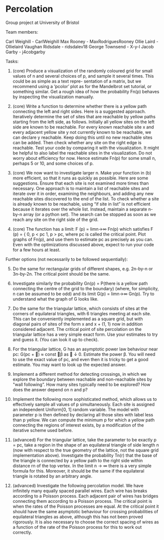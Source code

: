 # Percolation
Group project at University of Bristol

Team members:

Carl Weighill - CarlWeighill
Max Rooney - MaxRodriguesRooney
Ollie Laird - Ollielaird
Vaughan Ridsdale - ridsdalev18
George Townsend - X-y-l
Jacob Garby - j4cobgarby


Tasks:
1. (core) Produce a visualization of the randomly coloured grid for small values of n and
several choices of p, and sample it several times. This could be as simple as a text repre-
sentation of a matrix, but we recommend using a ‘pcolor’ plot as for the Mandelbrot set
tutorial, or something similar. Get a rough idea of how the probability Fn(p) behaves by
inspecting the visualization manually.

2. (core) Write a function to determine whether there is a yellow path connecting the left
and right sides.
Here is a suggested approach. Iteratively determine the set of sites that are reachable by
yellow paths starting from the left side, as follows. Initially all yellow sites on the left side
are known to be reachable. For every known reachable site x and every adjacent yellow
site y not currently known to be reachable, we can declare y reachable. Keep doing this
until no new reachable sites can be added. Then check whether any site on the right edge
is reachable. Test your code by comparing it with the visualization. It might be helpful to
also label the reachable sites in the visualization. Do not worry about efficiency for now.
Hence estimate Fn(p) for some small n, perhaps 5 or 10, and some choices of p.

3. (core) We now want to investigate larger n. Make your function in (b) more efficient, so
that it runs as quickly as possible. Here are some suggestions. Ensure that each site is not
examined more times than necessary. One approach is to maintain a list of reachable sites
and iterate over it in order, examining the neighbours, and adding any new reachable sites
discovered to the end of the list. To check whether a site is already known to be reachable,
using “if site in list” is not efficient because it iterates over the whole list. Instead,
maintain a separate n-by-n array (or a python set). The search can be stopped as soon
as we reach any site on the right side of the grid.

4. (core) The function has a limit: F (p) = limn→∞ Fn(p) which satisfies
F (p) =
{
0, p < pc
1, p > pc,
where pc is called the critical point. Plot graphs of Fn(p), and use them to estimate pc
as precisely as you can. Even with the optimizations discussed above, expect to run your
code for a few hours at least.


Further options (not necessarily to be followed sequentially):

5. Do the same for rectangular grids of different shapes, e.g. 2n-by-n or 3n-by-2n. The critical
point should be the same.

6. Investigate similarly the probability
Gn(p) = P(there is a yellow path connecting the centre of the grid to the boundary)
(where, for simplicity, n can be assumed to be odd) and its limit G(p) = limn→∞ Gn(p).
Try to understand what the graph of G looks like.

7. Do the same for the triangular lattice, which consists of sites at the corners of equilateral
triangles, with 6 triangles meeting at each site. This can be conveniently implemented as
a square grid, but with diagonal pairs of sites of the form x and x + (1, 1) now in addition
considered adjacent. The critical point of site percolation on the triangular lattice has a
very simple exact form. Use your estimates to try and guess it. (You can look it up to
check).

8. For the triangular lattice, G has an asymptotic power law behaviour near pc:
G(pc + ) ≈ const β as  ↓ 0.
Estimate the power β. You will need to use the exact value of pc, and even then it is tricky
to get a good estimate. You may want to look up the expected answer.

9. Implement a different method for detecting crossings, in which we explore the boundary
between reachable and non-reachable sites by "wall following”. How many sites typically
need to be explored? How does the answer depend on n and p?

10. Implement the following more sophisticated method, which allows us to effectively sample
all values of p simultaneously. Each site is assigned an independent Uniform[0, 1] random
variable. The model with parameter p is then defined by declaring all those sites with label
less than p yellow. We can compute the minimum p for which a yellow path connecting
the regions of interest exists, by a modification of the iterative scheme used before.

11. (advanced) For the triangular lattice, take the parameter to be exactly p = pc, take a
region in the shape of an equilateral triangle of side length n (now with respect to the
true geometry of the lattice, not the square grid implementation above). Investigate the
probability Tn(r) that the base of the triangle is connected by a yellow path to the right
side within distance rn of the top vertex. In the limit n → ∞ there is a very simple
formula for this. Moreover, it should be the same if the equilateral triangle is rotated by
an arbitrary angle.

12. (advanced) Investigate the following percolation model. We have infinitely many equally
spaced parallel wires. Each wire has breaks according to a Poisson process. Each adjacent
pair of wires has bridges connecting them according to a Poisson process. The critical
point is when the rates of the Poisson processes are equal. At the critical point it should
have the same asymptotic behaviour for crossing probabilities of equilateral triangles as
above, although this has not been proved rigorously. It is also necessary to choose the
correct spacing of wires as a function of the rate of the Poisson process for this to work
out correctly.
